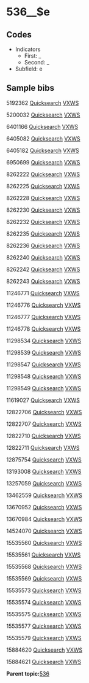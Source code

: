 # 536\_\_$e

## Codes

-   Indicators
    -   First: \_
    -   Second: \_
-   Subfield: e

## Sample bibs

5192362 [Quicksearch](https://search.library.yale.edu/catalog/5192362) [VXWS](http://prodorbis.library.yale.edu:7014/vxws/GetHoldingsService?bibId=5192362)

5200032 [Quicksearch](https://search.library.yale.edu/catalog/5200032) [VXWS](http://prodorbis.library.yale.edu:7014/vxws/GetHoldingsService?bibId=5200032)

6401166 [Quicksearch](https://search.library.yale.edu/catalog/6401166) [VXWS](http://prodorbis.library.yale.edu:7014/vxws/GetHoldingsService?bibId=6401166)

6405082 [Quicksearch](https://search.library.yale.edu/catalog/6405082) [VXWS](http://prodorbis.library.yale.edu:7014/vxws/GetHoldingsService?bibId=6405082)

6405182 [Quicksearch](https://search.library.yale.edu/catalog/6405182) [VXWS](http://prodorbis.library.yale.edu:7014/vxws/GetHoldingsService?bibId=6405182)

6950699 [Quicksearch](https://search.library.yale.edu/catalog/6950699) [VXWS](http://prodorbis.library.yale.edu:7014/vxws/GetHoldingsService?bibId=6950699)

8262222 [Quicksearch](https://search.library.yale.edu/catalog/8262222) [VXWS](http://prodorbis.library.yale.edu:7014/vxws/GetHoldingsService?bibId=8262222)

8262225 [Quicksearch](https://search.library.yale.edu/catalog/8262225) [VXWS](http://prodorbis.library.yale.edu:7014/vxws/GetHoldingsService?bibId=8262225)

8262228 [Quicksearch](https://search.library.yale.edu/catalog/8262228) [VXWS](http://prodorbis.library.yale.edu:7014/vxws/GetHoldingsService?bibId=8262228)

8262230 [Quicksearch](https://search.library.yale.edu/catalog/8262230) [VXWS](http://prodorbis.library.yale.edu:7014/vxws/GetHoldingsService?bibId=8262230)

8262232 [Quicksearch](https://search.library.yale.edu/catalog/8262232) [VXWS](http://prodorbis.library.yale.edu:7014/vxws/GetHoldingsService?bibId=8262232)

8262235 [Quicksearch](https://search.library.yale.edu/catalog/8262235) [VXWS](http://prodorbis.library.yale.edu:7014/vxws/GetHoldingsService?bibId=8262235)

8262236 [Quicksearch](https://search.library.yale.edu/catalog/8262236) [VXWS](http://prodorbis.library.yale.edu:7014/vxws/GetHoldingsService?bibId=8262236)

8262240 [Quicksearch](https://search.library.yale.edu/catalog/8262240) [VXWS](http://prodorbis.library.yale.edu:7014/vxws/GetHoldingsService?bibId=8262240)

8262242 [Quicksearch](https://search.library.yale.edu/catalog/8262242) [VXWS](http://prodorbis.library.yale.edu:7014/vxws/GetHoldingsService?bibId=8262242)

8262243 [Quicksearch](https://search.library.yale.edu/catalog/8262243) [VXWS](http://prodorbis.library.yale.edu:7014/vxws/GetHoldingsService?bibId=8262243)

11246771 [Quicksearch](https://search.library.yale.edu/catalog/11246771) [VXWS](http://prodorbis.library.yale.edu:7014/vxws/GetHoldingsService?bibId=11246771)

11246776 [Quicksearch](https://search.library.yale.edu/catalog/11246776) [VXWS](http://prodorbis.library.yale.edu:7014/vxws/GetHoldingsService?bibId=11246776)

11246777 [Quicksearch](https://search.library.yale.edu/catalog/11246777) [VXWS](http://prodorbis.library.yale.edu:7014/vxws/GetHoldingsService?bibId=11246777)

11246778 [Quicksearch](https://search.library.yale.edu/catalog/11246778) [VXWS](http://prodorbis.library.yale.edu:7014/vxws/GetHoldingsService?bibId=11246778)

11298534 [Quicksearch](https://search.library.yale.edu/catalog/11298534) [VXWS](http://prodorbis.library.yale.edu:7014/vxws/GetHoldingsService?bibId=11298534)

11298539 [Quicksearch](https://search.library.yale.edu/catalog/11298539) [VXWS](http://prodorbis.library.yale.edu:7014/vxws/GetHoldingsService?bibId=11298539)

11298547 [Quicksearch](https://search.library.yale.edu/catalog/11298547) [VXWS](http://prodorbis.library.yale.edu:7014/vxws/GetHoldingsService?bibId=11298547)

11298548 [Quicksearch](https://search.library.yale.edu/catalog/11298548) [VXWS](http://prodorbis.library.yale.edu:7014/vxws/GetHoldingsService?bibId=11298548)

11298549 [Quicksearch](https://search.library.yale.edu/catalog/11298549) [VXWS](http://prodorbis.library.yale.edu:7014/vxws/GetHoldingsService?bibId=11298549)

11619027 [Quicksearch](https://search.library.yale.edu/catalog/11619027) [VXWS](http://prodorbis.library.yale.edu:7014/vxws/GetHoldingsService?bibId=11619027)

12822706 [Quicksearch](https://search.library.yale.edu/catalog/12822706) [VXWS](http://prodorbis.library.yale.edu:7014/vxws/GetHoldingsService?bibId=12822706)

12822707 [Quicksearch](https://search.library.yale.edu/catalog/12822707) [VXWS](http://prodorbis.library.yale.edu:7014/vxws/GetHoldingsService?bibId=12822707)

12822710 [Quicksearch](https://search.library.yale.edu/catalog/12822710) [VXWS](http://prodorbis.library.yale.edu:7014/vxws/GetHoldingsService?bibId=12822710)

12822711 [Quicksearch](https://search.library.yale.edu/catalog/12822711) [VXWS](http://prodorbis.library.yale.edu:7014/vxws/GetHoldingsService?bibId=12822711)

12875754 [Quicksearch](https://search.library.yale.edu/catalog/12875754) [VXWS](http://prodorbis.library.yale.edu:7014/vxws/GetHoldingsService?bibId=12875754)

13193008 [Quicksearch](https://search.library.yale.edu/catalog/13193008) [VXWS](http://prodorbis.library.yale.edu:7014/vxws/GetHoldingsService?bibId=13193008)

13257059 [Quicksearch](https://search.library.yale.edu/catalog/13257059) [VXWS](http://prodorbis.library.yale.edu:7014/vxws/GetHoldingsService?bibId=13257059)

13462559 [Quicksearch](https://search.library.yale.edu/catalog/13462559) [VXWS](http://prodorbis.library.yale.edu:7014/vxws/GetHoldingsService?bibId=13462559)

13670952 [Quicksearch](https://search.library.yale.edu/catalog/13670952) [VXWS](http://prodorbis.library.yale.edu:7014/vxws/GetHoldingsService?bibId=13670952)

13670984 [Quicksearch](https://search.library.yale.edu/catalog/13670984) [VXWS](http://prodorbis.library.yale.edu:7014/vxws/GetHoldingsService?bibId=13670984)

14524070 [Quicksearch](https://search.library.yale.edu/catalog/14524070) [VXWS](http://prodorbis.library.yale.edu:7014/vxws/GetHoldingsService?bibId=14524070)

15535560 [Quicksearch](https://search.library.yale.edu/catalog/15535560) [VXWS](http://prodorbis.library.yale.edu:7014/vxws/GetHoldingsService?bibId=15535560)

15535561 [Quicksearch](https://search.library.yale.edu/catalog/15535561) [VXWS](http://prodorbis.library.yale.edu:7014/vxws/GetHoldingsService?bibId=15535561)

15535568 [Quicksearch](https://search.library.yale.edu/catalog/15535568) [VXWS](http://prodorbis.library.yale.edu:7014/vxws/GetHoldingsService?bibId=15535568)

15535569 [Quicksearch](https://search.library.yale.edu/catalog/15535569) [VXWS](http://prodorbis.library.yale.edu:7014/vxws/GetHoldingsService?bibId=15535569)

15535573 [Quicksearch](https://search.library.yale.edu/catalog/15535573) [VXWS](http://prodorbis.library.yale.edu:7014/vxws/GetHoldingsService?bibId=15535573)

15535574 [Quicksearch](https://search.library.yale.edu/catalog/15535574) [VXWS](http://prodorbis.library.yale.edu:7014/vxws/GetHoldingsService?bibId=15535574)

15535575 [Quicksearch](https://search.library.yale.edu/catalog/15535575) [VXWS](http://prodorbis.library.yale.edu:7014/vxws/GetHoldingsService?bibId=15535575)

15535577 [Quicksearch](https://search.library.yale.edu/catalog/15535577) [VXWS](http://prodorbis.library.yale.edu:7014/vxws/GetHoldingsService?bibId=15535577)

15535579 [Quicksearch](https://search.library.yale.edu/catalog/15535579) [VXWS](http://prodorbis.library.yale.edu:7014/vxws/GetHoldingsService?bibId=15535579)

15884620 [Quicksearch](https://search.library.yale.edu/catalog/15884620) [VXWS](http://prodorbis.library.yale.edu:7014/vxws/GetHoldingsService?bibId=15884620)

15884621 [Quicksearch](https://search.library.yale.edu/catalog/15884621) [VXWS](http://prodorbis.library.yale.edu:7014/vxws/GetHoldingsService?bibId=15884621)

**Parent topic:**[536](../../tags/536/536.md)

